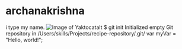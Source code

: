 # archanakrishna
i type my name.
![Image of Yaktocat](https://octodex.github.com/images/yaktocat.png)alt
$ git init
Initialized empty Git repository in /Users/skills/Projects/recipe-repository/.git/
var myVar = "Hello, world!";
